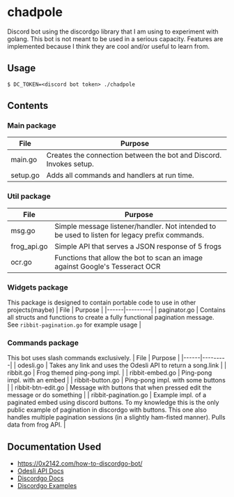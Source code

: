 # chadpole

Discord bot using the discordgo library that I am using to experiment with golang. This bot is not meant to be used in a serious capacity. Features are implemented because I think they are cool and/or useful to learn from.

## Usage

```
$ DC_TOKEN=<discord bot token> ./chadpole
```

## Contents

### Main package
| File | Purpose |
|------|---------|
| main.go | Creates the connection between the bot and Discord. Invokes setup. |
| setup.go | Adds all commands and handlers at run time. |

### Util package
| File | Purpose |
|------|---------|
| msg.go | Simple message listener/handler. Not intended to be used to listen for legacy prefix commands. |
| frog_api.go | Simple API that serves a JSON response of 5 frogs |
| ocr.go | Functions that allow the bot to scan an image against Google's Tesseract OCR |

### Widgets package
This package is designed to contain portable code to use in other projects(maybe)
| File | Purpose |
|------|---------|
| paginator.go | Contains all structs and functions to create a fully functional pagination message. See `ribbit-pagination.go` for example usage |
### Commands package
This bot uses slash commands exclusively.
| File | Purpose |
|------|---------|
| odesli.go | Takes any link and uses the Odesli API to return a song.link |
| ribbit.go | Frog themed ping-pong impl. |
| ribbit-embed.go | Ping-pong impl. with an embed |
| ribbit-button.go | Ping-pong impl. with some buttons |
| ribbit-btn-edit.go | Message with buttons that when pressed edit the message or do something |
| ribbit-pagination.go | Example impl. of a paginated embed using discord buttons. To my knowledge this is the only public example of pagination in discordgo with buttons. This one also handles multiple pagination sessions (in a slightly ham-fisted manner). Pulls data from frog API. |

## Documentation Used
- https://0x2142.com/how-to-discordgo-bot/
- [Odesli API Docs](https://linktree.notion.site/API-d0ebe08a5e304a55928405eb682f6741)
- [Discordgo Docs](https://pkg.go.dev/github.com/bwmarrin/discordgo)
- [Discordgo Examples](https://github.com/bwmarrin/discordgo/tree/master/examples)